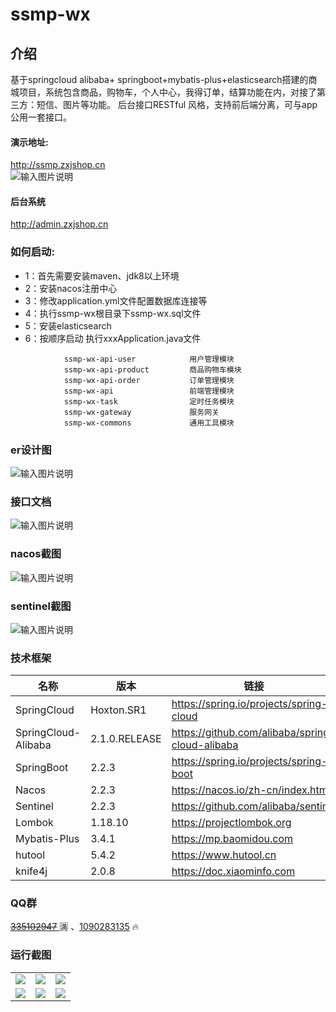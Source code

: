# ssmp-wx

## 介绍
基于springcloud alibaba+ springboot+mybatis-plus+elasticsearch搭建的商城项目，系统包含商品，购物车，个人中心，我得订单，结算功能在内，对接了第三方：短信、图片等功能。 
后台接口RESTful 风格，支持前后端分离，可与app公用一套接口。  


#### 演示地址:
http://ssmp.zxjshop.cn<br/>
![输入图片说明](https://images.gitee.com/uploads/images/2021/0323/142655_59c0a3ed_376915.png "屏幕截图.png")

#### 后台系统<br/>
http://admin.zxjshop.cn


### 如何启动:
- 1：首先需要安装maven、jdk8以上环境
- 2：安装nacos注册中心
- 3：修改application.yml文件配置数据库连接等
- 4：执行ssmp-wx根目录下ssmp-wx.sql文件
- 5：安装elasticsearch
- 6：按顺序启动 执行xxxApplication.java文件
```
            ssmp-wx-api-user            用户管理模块
            ssmp-wx-api-product         商品购物车模块
            ssmp-wx-api-order           订单管理模块
            ssmp-wx-api                 前端管理模块
            ssmp-wx-task                定时任务模块
            ssmp-wx-gateway             服务网关
            ssmp-wx-commons             通用工具模块
```
### er设计图

![输入图片说明](https://images.gitee.com/uploads/images/2021/0224/150220_10ae82ff_376915.png "屏幕截图.png")

### 接口文档
![输入图片说明](https://images.gitee.com/uploads/images/2021/0210/173932_0c06f0fe_376915.png "屏幕截图.png")

### nacos截图
![输入图片说明](https://images.gitee.com/uploads/images/2021/0219/111631_aa8f7d11_376915.png "屏幕截图.png")

### sentinel截图
 ![输入图片说明](https://images.gitee.com/uploads/images/2021/0224/112104_703c2313_376915.png "屏幕截图.png")

### 技术框架
| 名称     | 版本  | 链接                                               |
|--------|-----|--------------------------------------------------|
| SpringCloud | Hoxton.SR1 | https://spring.io/projects/spring-cloud |
| SpringCloud-Alibaba | 2.1.0.RELEASE | https://github.com/alibaba/spring-cloud-alibaba |
| SpringBoot | 2.2.3 | https://spring.io/projects/spring-boot |
| Nacos | 2.2.3 | https://nacos.io/zh-cn/index.html |
| Sentinel | 2.2.3 | https://github.com/alibaba/sentinel |
| Lombok | 1.18.10 | https://projectlombok.org |
| Mybatis-Plus | 3.4.1 | https://mp.baomidou.com |
| hutool | 5.4.2 | https://www.hutool.cn |
| knife4j | 2.0.8 | https://doc.xiaominfo.com |  

### QQ群
<a target="_blank" href="https://qm.qq.com/cgi-bin/qm/qr?k=KBlFDIdTWlbYS3j5EWtyLEq6sjbATnN5&jump_from=webapi">~~335102947~~ </a>🈵️ 、<a target="_blank" href="https://qm.qq.com/cgi-bin/qm/qr?k=AYY4TTfGFuotB6a9lzLlPdljQO_G9AZF&jump_from=webapi">1090283135</a> 🔥



### 运行截图
<table>
    <tr>
        <td><img src="https://images.gitee.com/uploads/images/2021/0323/150013_d1a5d08e_376915.png"/></td>
        <td><img src="https://images.gitee.com/uploads/images/2021/0323/141409_2e662bb1_376915.png"/></td>
        <td><img src="https://images.gitee.com/uploads/images/2021/0323/141336_85ca83fd_376915.png"/></td>
    </tr>
     <tr>
          <td><img  src="https://images.gitee.com/uploads/images/2021/0323/141420_6b7a48a7_376915.png"/></td>
         <td><img src="https://images.gitee.com/uploads/images/2021/0323/141354_156e59f3_376915.png"/></td>
         <td><img  src="https://images.gitee.com/uploads/images/2021/0323/141830_92899590_376915.png"/></td>
     </tr>
</table>

